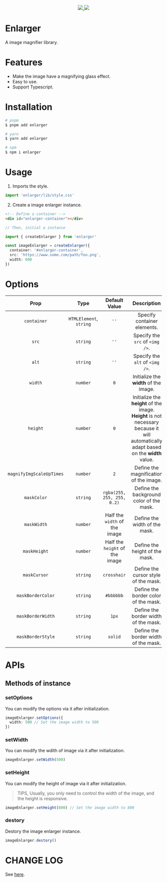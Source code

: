 <p align="center">
  <a href="https://www.npmjs.org/package/enlarger">
    <img src="https://img.shields.io/npm/v/enlarger.svg">
  </a>
  <a href="https://npmcharts.com/compare/enlarger?minimal=true">
    <img src="https://img.shields.io/npm/dm/enlarger.svg">
  </a>
  <br>
</p>

# Enlarger

A image magnifier library.

# Features

- Make the image have a magnifying glass effect.
- Easy to use.
- Support Typescript.

# Installation

```bash
# pnpm
$ pnpm add enlarger

# yarn
$ yarn add enlarger

# npm
$ npm i enlarger
```

# Usage

1. Imports the style.

```ts
import 'enlarger/lib/style.css'
```

2. Create a image enlarger instance.

```html
<!-- Define a container -->
<div id="enlarger-container"></div>
```

```ts
// Then, initial a instance

import { createEnlarger } from 'enlarger'

const imageEnlarger = createEnlarger({
  container: '#enlarger-container',
  src: 'https://www.some.com/path/foo.png',
  width: 600
})
```

# Options

| Prop | Type | Default Value | Description |
| :---: | :---: | :---: | :---: |
| `container` | `HTMLElement`, `string` | `''` | Specify container elements. |
| `src` | `string` | `''` | Specify the `src` of `<img />`. |
| `alt` | `string` | `''` | Specify the `alt` of `<img />`. |
| `width` | `number` | `0` | Initialize the **width** of the image. |
| `height` | `number` | `0` | Initialize the **height** of the image. **Height** is not necessary because it will automatically adapt based on the **width** value.|
| `magnifyImgScaleUpTimes` | `number` | `2` | Define the magnification of the image. |
| `maskColor` | `string` | `rgba(255, 255, 255, 0.2)` | Define the background color of the mask. |
| `maskWidth` | `number` | Half the `width` of the image | Define the width of the mask. |
| `maskHeight` | `number` | Half the `height` of the image | Define the height of the mask. |
| `maskCursor` | `string` | `crosshair` | Define the cursor style of the mask. |
| `maskBorderColor` | `string` | `#bbbbbb` | Define the border color of the mask. |
| `maskBorderWidth` | `string` | `1px` | Define the border width of the mask. |
| `maskBorderStyle` | `string` | `solid` | Define the border width of the mask. |


# APIs

## Methods of instance

### setOptions

You can modify the options via it after initialization.

```ts
imageEnlarger.setOptions({
  width: 500 // Set the image width to 500
})
```

### setWidth

You can modify the wdith of image via it after initialization.

```ts
imageEnlarger.setWidth(500)
```

### setHeight

You can modify the height of image via it after initialization.

> TIPS, Usually, you only need to control the width of the image, and the height is responsive.

```ts
imageEnlarger.setHeight(800) // Set the image width to 800
```

### destory

Destory the image enlarger instance.

```ts
imageEnlarger.destory()
```

# CHANGE LOG

See [here](./CHANGELOG.md).